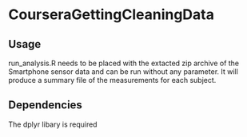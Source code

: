 # CourseraGettingCleaningData

## Usage
run_analysis.R needs to be placed with the extacted zip archive of the Smartphone sensor data and can be run without any parameter. It will produce a summary file of the measurements for each subject.

## Dependencies
The dplyr libary is required 
